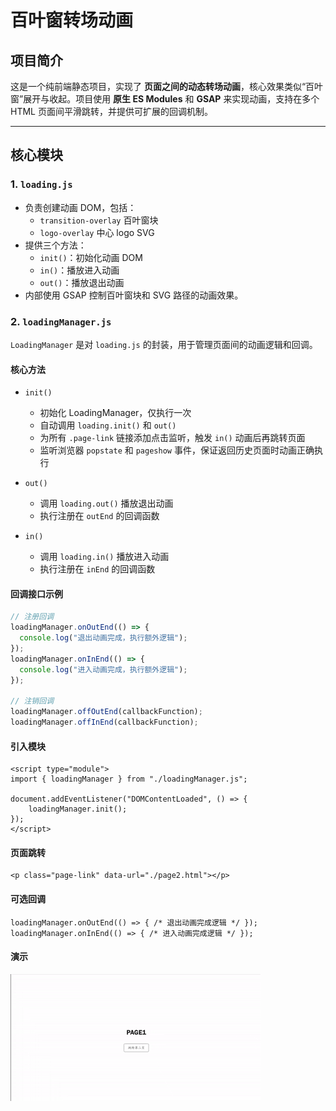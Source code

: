 # 百叶窗转场动画

## 项目简介
这是一个纯前端静态项目，实现了 **页面之间的动态转场动画**，核心效果类似“百叶窗”展开与收起。项目使用 **原生 ES Modules** 和 **GSAP** 来实现动画，支持在多个 HTML 页面间平滑跳转，并提供可扩展的回调机制。

---

## 核心模块

### 1. `loading.js`
- 负责创建动画 DOM，包括：
  - `transition-overlay` 百叶窗块
  - `logo-overlay` 中心 logo SVG
- 提供三个方法：
  - `init()`：初始化动画 DOM
  - `in()`：播放进入动画
  - `out()`：播放退出动画
- 内部使用 GSAP 控制百叶窗块和 SVG 路径的动画效果。

### 2. `loadingManager.js`
`LoadingManager` 是对 `loading.js` 的封装，用于管理页面间的动画逻辑和回调。

#### 核心方法
- `init()`  
  - 初始化 LoadingManager，仅执行一次  
  - 自动调用 `loading.init()` 和 `out()`  
  - 为所有 `.page-link` 链接添加点击监听，触发 `in()` 动画后再跳转页面  
  - 监听浏览器 `popstate` 和 `pageshow` 事件，保证返回历史页面时动画正确执行

- `out()`  
  - 调用 `loading.out()` 播放退出动画  
  - 执行注册在 `outEnd` 的回调函数

- `in()`  
  - 调用 `loading.in()` 播放进入动画  
  - 执行注册在 `inEnd` 的回调函数

#### 回调接口示例

```javascript
// 注册回调
loadingManager.onOutEnd(() => {
  console.log("退出动画完成，执行额外逻辑");
});
loadingManager.onInEnd(() => {
  console.log("进入动画完成，执行额外逻辑");
});

// 注销回调
loadingManager.offOutEnd(callbackFunction);
loadingManager.offInEnd(callbackFunction);
```
#### 引入模块
```
<script type="module">
import { loadingManager } from "./loadingManager.js";

document.addEventListener("DOMContentLoaded", () => {
    loadingManager.init();
});
</script>
```
#### 页面跳转
```
<p class="page-link" data-url="./page2.html"></p>
```
#### 可选回调
```
loadingManager.onOutEnd(() => { /* 退出动画完成逻辑 */ });
loadingManager.onInEnd(() => { /* 进入动画完成逻辑 */ });
```
#### 演示

![百叶窗动画示意](./animation.gif)
